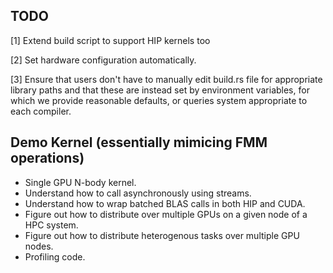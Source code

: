 ## TODO

[1] Extend build script to support HIP kernels too

[2] Set hardware configuration automatically.

[3] Ensure that users don't have to manually edit build.rs file for appropriate library paths and that these are instead set by environment variables, for which we provide reasonable defaults, or queries system appropriate to each compiler.

## Demo Kernel (essentially mimicing FMM operations)

- Single GPU N-body kernel.
- Understand how to call asynchronously using streams.
- Understand how to wrap batched BLAS calls in both HIP and CUDA.
- Figure out how to distribute over multiple GPUs on a given node of a HPC system.
- Figure out how to distribute heterogenous tasks over multiple GPU nodes.
- Profiling code.
